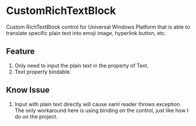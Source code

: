 # CustomRichTextBlock

Custom RichTextBlock control for Universal Windows Platform that is able to
translate specific plain text into emoji image, hyperlink button, etc.


 ## Feature
 1. Only need to input the plain text in the property of Text.
 2. Text property bindable.





 ## Know Issue
 1. Input with plain text directly will cause xaml reader throws exception. The only workaround here is using binding on the control, just like how I do on the project.
